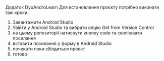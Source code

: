 Додаток DyuAndroLearn
Для встановлення проєкту потрібно виконати такі кроки:
1) Завантажити Android Studio 
2) Увійти у Android Studio та вибрати опцію Get from Version Control
3) на цьому репозиторії натиснути кнопку code та скопіювати посилання
4) вставити посилання у форму в Android Studio
5) почекати поки збілдиться проєкт
6) готово
